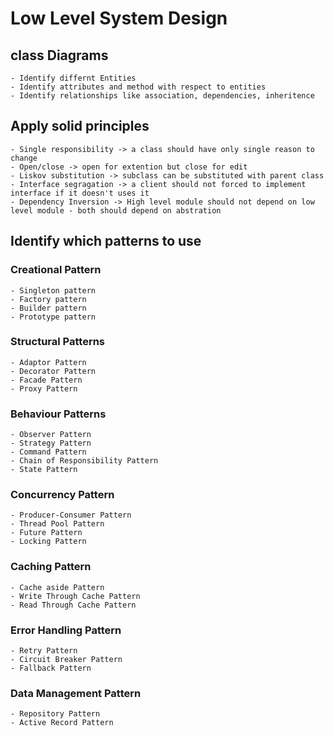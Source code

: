 # Low Level System Design

## class Diagrams
    - Identify differnt Entities
    - Identify attributes and method with respect to entities
    - Identify relationships like association, dependencies, inheritence
## Apply solid principles
    - Single responsibility -> a class should have only single reason to change
    - Open/close -> open for extention but close for edit
    - Liskov substitution -> subclass can be substituted with parent class
    - Interface segragation -> a client should not forced to implement interface if it doesn't uses it
    - Dependency Inversion -> High level module should not depend on low level module - both should depend on abstration

## Identify which patterns to use

 ### Creational Pattern
    - Singleton pattern
    - Factory pattern
    - Builder pattern
    - Prototype pattern

 ### Structural Patterns
    - Adaptor Pattern
    - Decorator Pattern
    - Facade Pattern
    - Proxy Pattern

 ### Behaviour Patterns
    - Observer Pattern
    - Strategy Pattern
    - Command Pattern
    - Chain of Responsibility Pattern
    - State Pattern

 ### Concurrency Pattern
    - Producer-Consumer Pattern
    - Thread Pool Pattern
    - Future Pattern
    - Locking Pattern

 ### Caching Pattern
    - Cache aside Pattern
    - Write Through Cache Pattern
    - Read Through Cache Pattern
    
 ### Error Handling Pattern
    - Retry Pattern
    - Circuit Breaker Pattern
    - Fallback Pattern

 ### Data Management Pattern
    - Repository Pattern
    - Active Record Pattern
